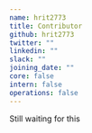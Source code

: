 ```yaml
---
name: hrit2773
title: Contributor
github: hrit2773
twitter: ""
linkedin: ""
slack: ""
joining_date: ""
core: false
intern: false
operations: false
---
```


Still waiting for this
